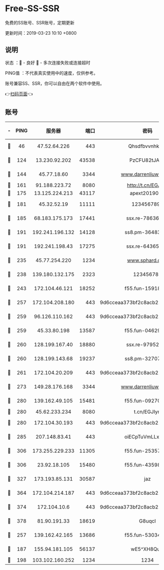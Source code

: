 # Free-SS-SSR

免费的SS账号、SSR账号，定期更新

更新时间：2019-03-23 10:10 +0800

## 说明

状态     ：🙂 - 良好 🙁 - 多次连接失败或连接超时

PING值   ：不代表真实使用中的速度，仅供参考。

账号兼容SS、SSR，你可以自由在两个软件中使用。

👉[扫码页面](https://liesauer.github.io/Free-SS-SSR/)👈

## 账号

|-|PING|服务器|端口|密码|加密方式|区域|
|:----:|:----:|:-----:|-----:|:----:|:----:|:----:|
|🙂|46|47.52.64.226|443|Qhsdfbvvnhkm1|aes-256-cfb|HK|
|🙂|124|13.230.92.202|43538|PzCFU82tJAdZ|aes-256-cfb|JP|
|🙂|144|45.77.18.60|3344|www.darrenliuwei.com|aes-256-cfb|JP|
|🙂|161|91.188.223.72|8080|http://t.cn/EGJIyrl|rc4-md5|RU|
|🙂|175|13.125.224.213|43117|apext2019005|chacha20|KR|
|🙂|181|45.32.52.19|11111|1234567890|aes-256-cfb|JP|
|🙂|185|68.183.175.173|17441|ssx.re-78636175|aes-256-cfb|US|
|🙂|191|192.241.196.132|14128|ss8.pm-36483349|aes-256-cfb|US|
|🙂|191|192.241.198.43|17275|ssx.re-64365080|aes-256-cfb|US|
|🙂|235|45.77.254.220|1234|www.sphard.com|aes-256-cfb|SG|
|🙂|238|139.180.132.175|2323|123456789|aes-256-cfb|SG|
|🙂|243|172.104.46.121|18252|f55.fun-15918908|aes-256-cfb|SG|
|🙂|257|172.104.208.180|443|9d6cceaa373bf2c8acb22e60b6a58be6|aes-256-cfb|US|
|🙂|259|96.126.110.162|443|9d6cceaa373bf2c8acb22e60b6a58be6|aes-256-cfb|US|
|🙂|259|45.33.80.198|13587|f55.fun-04629140|aes-256-cfb|US|
|🙂|260|128.199.167.40|18880|ssx.re-97952522|aes-256-cfb|SG|
|🙂|260|128.199.143.68|19237|ss8.pm-32707172|aes-256-cfb|SG|
|🙂|261|172.104.20.209|443|9d6cceaa373bf2c8acb22e60b6a58be6|aes-256-cfb|US|
|🙂|273|149.28.176.168|3344|www.darrenliuwei.com|aes-256-cfb|AU|
|🙂|280|139.162.49.105|15481|f55.fun-09270327|aes-256-cfb|SG|
|🙂|280|45.62.233.234|8080|t.cn/EGJIyrl|rc4-md5|CA|
|🙂|280|172.104.30.193|443|9d6cceaa373bf2c8acb22e60b6a58be6|aes-256-cfb|US|
|🙂|285|207.148.83.41|443|oiECpTuVmLLxk4Ts|aes-256-cfb|AU|
|🙂|306|173.255.229.233|11305|f55.fun-25357616|aes-256-cfb|US|
|🙂|306|23.92.18.105|15480|f55.fun-43598783|aes-256-cfb|US|
|🙂|327|173.193.85.131|30587|jaz|aes-256-cfb|US|
|🙂|364|172.104.214.187|443|9d6cceaa373bf2c8acb22e60b6a58be6|aes-256-cfb|US|
|🙂|374|172.104.10.6|443|9d6cceaa373bf2c8acb22e60b6a58be6|aes-256-cfb|US|
|🙂|378|81.90.191.33|18619|G8uqcl|aes-256-cfb|US|
|🙂|257|139.162.42.165|13686|f55.fun-53034739|aes-256-cfb|SG|
|🙁|187|155.94.181.105|56137|wE5^XH8Quw|aes-256-cfb|US|
|🙁|198|103.102.160.252|1234|1234|rc4-md5|JP|
